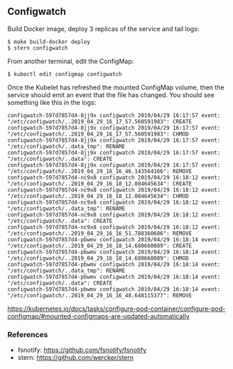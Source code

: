 
## Configwatch

Build Docker image, deploy 3 replicas of the service and tail logs:

```
$ make build-docker deploy
$ stern configwatch
```

From another terminal, edit the ConfigMap:

```
$ kubectl edit configmap configwatch
```

Once the Kubelet has refreshed the mounted ConfigMap volume, then the service should
emit an event that the file has changed. You should see something like this in the
logs:

```
configwatch-597d7857d4-8jj9x configwatch 2019/04/29 16:17:57 event:  "/etc/configwatch/..2019_04_29_16_17_57.560591983": CREATE
configwatch-597d7857d4-8jj9x configwatch 2019/04/29 16:17:57 event:  "/etc/configwatch/..2019_04_29_16_17_57.560591983": CHMOD
configwatch-597d7857d4-8jj9x configwatch 2019/04/29 16:17:57 event:  "/etc/configwatch/..data_tmp": RENAME
configwatch-597d7857d4-8jj9x configwatch 2019/04/29 16:17:57 event:  "/etc/configwatch/..data": CREATE
configwatch-597d7857d4-8jj9x configwatch 2019/04/29 16:17:57 event:  "/etc/configwatch/..2019_04_29_16_16_46.143564166": REMOVE
configwatch-597d7857d4-nc9x8 configwatch 2019/04/29 16:18:12 event:  "/etc/configwatch/..2019_04_29_16_18_12.084645634": CREATE
configwatch-597d7857d4-nc9x8 configwatch 2019/04/29 16:18:12 event:  "/etc/configwatch/..2019_04_29_16_18_12.084645634": CHMOD
configwatch-597d7857d4-nc9x8 configwatch 2019/04/29 16:18:12 event:  "/etc/configwatch/..data_tmp": RENAME
configwatch-597d7857d4-nc9x8 configwatch 2019/04/29 16:18:12 event:  "/etc/configwatch/..data": CREATE
configwatch-597d7857d4-nc9x8 configwatch 2019/04/29 16:18:12 event:  "/etc/configwatch/..2019_04_29_16_16_51.788360686": REMOVE
configwatch-597d7857d4-pbwmv configwatch 2019/04/29 16:18:14 event:  "/etc/configwatch/..2019_04_29_16_18_14.680660089": CREATE
configwatch-597d7857d4-pbwmv configwatch 2019/04/29 16:18:14 event:  "/etc/configwatch/..2019_04_29_16_18_14.680660089": CHMOD
configwatch-597d7857d4-pbwmv configwatch 2019/04/29 16:18:14 event:  "/etc/configwatch/..data_tmp": RENAME
configwatch-597d7857d4-pbwmv configwatch 2019/04/29 16:18:14 event:  "/etc/configwatch/..data": CREATE
configwatch-597d7857d4-pbwmv configwatch 2019/04/29 16:18:14 event:  "/etc/configwatch/..2019_04_29_16_16_48.648115377": REMOVE
```

https://kubernetes.io/docs/tasks/configure-pod-container/configure-pod-configmap/#mounted-configmaps-are-updated-automatically


### References

* fsnotify: https://github.com/fsnotify/fsnotify
* stern: https://github.com/wercker/stern
